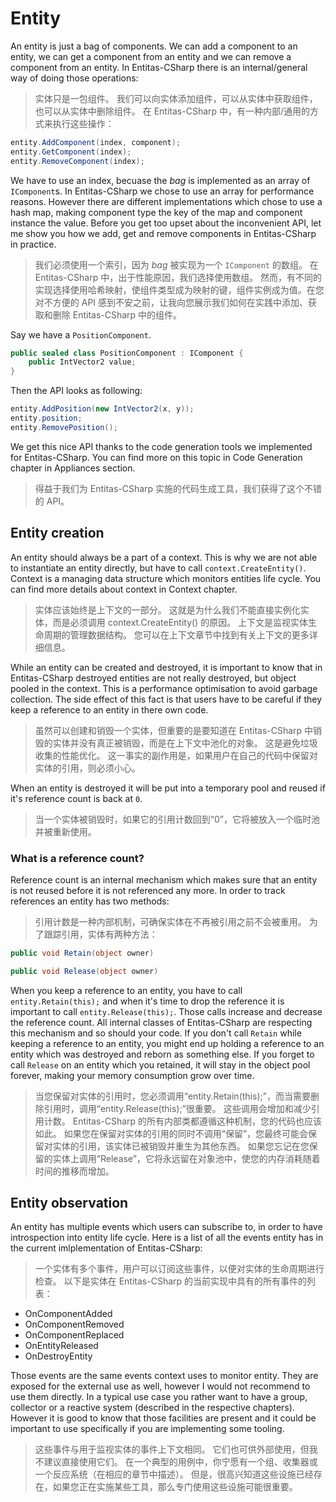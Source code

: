 # Entity

An entity is just a bag of components. We can add a component to an entity, we can get a component from an entity and we can remove a component from an entity. In Entitas-CSharp there is an internal/general way of doing those operations:

>实体只是一包组件。 我们可以向实体添加组件，可以从实体中获取组件，也可以从实体中删除组件。 在 Entitas-CSharp 中，有一种内部/通用的方式来执行这些操作：

```csharp
entity.AddComponent(index, component);
entity.GetComponent(index);
entity.RemoveComponent(index);
```

We have to use an index, becuase the _bag_ is implemented as an array of `IComponent`s. In Entitas-CSharp we chose to use an array for performance reasons. However there are different implementations which chose to use a hash map, making component type the key of the map and component instance the value.
Before you get too upset about the inconvenient API, let me show you how we add, get and remove components in Entitas-CSharp in practice.

>我们必须使用一个索引，因为 _bag_ 被实现为一个 `IComponent` 的数组。 在 Entitas-CSharp 中，出于性能原因，我们选择使用数组。 然而，有不同的实现选择使用哈希映射，使组件类型成为映射的键，组件实例成为值。在您对不方便的 API 感到不安之前，让我向您展示我们如何在实践中添加、获取和删除 Entitas-CSharp 中的组件。

Say we have a `PositionComponent`. 
```csharp
public sealed class PositionComponent : IComponent {
    public IntVector2 value;
}
```

Then the API looks as following:

```csharp
entity.AddPosition(new IntVector2(x, y));
entity.position;
entity.RemovePosition();
```

We get this nice API thanks to the code generation tools we implemented for Entitas-CSharp. You can find more on this topic in Code Generation chapter in Appliances section.

>得益于我们为 Entitas-CSharp 实施的代码生成工具，我们获得了这个不错的 API。 

## Entity creation

An entity should always be a part of a context. This is why we are not able to instantiate an entity directly, but have to call `context.CreateEntity()`. Context is a managing data structure which monitors entities life cycle. You can find more details about context in Context chapter.

>实体应该始终是上下文的一部分。 这就是为什么我们不能直接实例化实体，而是必须调用 context.CreateEntity() 的原因。 上下文是监视实体生命周期的管理数据结构。 您可以在上下文章节中找到有关上下文的更多详细信息。

While an entity can be created and destroyed, it is important to know that in Entitas-CSharp destroyed entities are not really destroyed, but object pooled in the context. This is a performance optimisation to avoid garbage collection. The side effect of this fact is that users have to be careful if they keep a reference to an entity in there own code.

>虽然可以创建和销毁一个实体，但重要的是要知道在 Entitas-CSharp 中销毁的实体并没有真正被销毁，而是在上下文中池化的对象。 这是避免垃圾收集的性能优化。 这一事实的副作用是，如果用户在自己的代码中保留对实体的引用，则必须小心。

When an entity is destroyed it will be put into a temporary pool and reused if it's reference count is back at `0`. 

>当一个实体被销毁时，如果它的引用计数回到“0”，它将被放入一个临时池并被重新使用。

### What is a reference count?

Reference count is an internal mechanism which makes sure that an entity is not reused before it is not referenced any more. In order to track references an entity has two methods:

>引用计数是一种内部机制，可确保实体在不再被引用之前不会被重用。 为了跟踪引用，实体有两种方法：

```csharp
public void Retain(object owner)

public void Release(object owner)
```

When you keep a reference to an entity, you have to call `entity.Retain(this);` and when it's time to drop the reference it is important to call `entity.Release(this);`. Those calls increase and decrease the reference count. All internal classes of Entitas-CSharp are respecting this mechanism and so should your code. If you don't call `Retain` while keeping a reference to an entity, you might end up holding a reference to an entity which was destroyed and reborn as something else. If you forget to call `Release` on an entity which you retained, it will stay in the object pool forever, making your memory consumption grow over time.

>当您保留对实体的引用时，您必须调用“entity.Retain(this);”，而当需要删除引用时，调用“entity.Release(this);”很重要。 这些调用会增加和减少引用计数。 Entitas-CSharp 的所有内部类都遵循这种机制，您的代码也应该如此。 如果您在保留对实体的引用的同时不调用“保留”，您最终可能会保留对实体的引用，该实体已被销毁并重生为其他东西。 如果您忘记在您保留的实体上调用“Release”，它将永远留在对象池中，使您的内存消耗随着时间的推移而增加。

## Entity observation

An entity has multiple events which users can subscribe to, in order to have introspection into entity life cycle.
Here is a list of all the events entity has in the current imlplementation of Entitas-CSharp:

>一个实体有多个事件，用户可以订阅这些事件，以便对实体的生命周期进行检查。
以下是实体在 Entitas-CSharp 的当前实现中具有的所有事件的列表：

- OnComponentAdded
- OnComponentRemoved
- OnComponentReplaced
- OnEntityReleased
- OnDestroyEntity

Those events are the same events context uses to monitor entity. They are exposed for the external use as well, however I would not recommend to use them directly. In a typical use case you rather want to have a group, collector or a reactive system (described in the respective chapters). However it is good to know that those facilities are present and it could be important to use specifically if you are implementing some tooling.

>这些事件与用于监视实体的事件上下文相同。 它们也可供外部使用，但我不建议直接使用它们。 在一个典型的用例中，你宁愿有一个组、收集器或一个反应系统（在相应的章节中描述）。 但是，很高兴知道这些设施已经存在，如果您正在实施某些工具，那么专门使用这些设施可能很重要。
